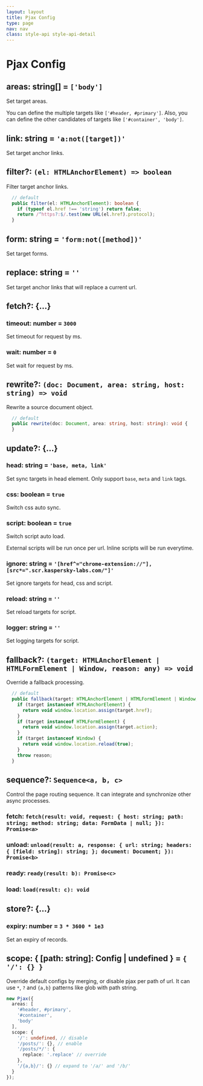 ```yaml
---
layout: layout
title: Pjax Config
type: page
nav: nav
class: style-api style-api-detail
---
```


# Pjax Config

## areas: string[] = `['body']`

Set target areas.

You can define the multiple targets like `['#header, #primary']`.
Also, you can define the other candidates of targets like `['#container', 'body']`. 

## link: string = `'a:not([target])'`

Set target anchor links.

## filter?: `(el: HTMLAnchorElement) => boolean`

Filter target anchor links.

```ts
  // default
  public filter(el: HTMLAnchorElement): boolean {
    if (typeof el.href !== 'string') return false;
    return /^https?:$/.test(new URL(el.href).protocol);
  }
```

## form: string = `'form:not([method])'`

Set target forms.

## replace: string = `''`

Set target anchor links that will replace a current url.

## fetch?: {...}

### timeout: number = `3000`

Set timeout for request by ms.

### wait: number = `0`

Set wait for request by ms.

## rewrite?: `(doc: Document, area: string, host: string) => void`

Rewrite a source document object.

```ts
  // default
  public rewrite(doc: Document, area: string, host: string): void {
  }
```

## update?: {...}

### head: string = `'base, meta, link'`

Set sync targets in head element. Only support `base`, `meta` and `link` tags.

### css: boolean = `true`

Switch css auto sync.

### script: boolean = `true`

Switch script auto load.

External scripts will be run once per url.
Inline scripts will be run everytime.

### ignore: string = `'[href^="chrome-extension://"], [src*=".scr.kaspersky-labs.com/"]'`

Set ignore targets for head, css and script.

### reload: string = `''`

Set reload targets for script.

### logger: string = `''`

Set logging targets for script.

## fallback?: `(target: HTMLAnchorElement | HTMLFormElement | Window, reason: any) => void`

Override a fallback processing.

```ts
  // default
  public fallback(target: HTMLAnchorElement | HTMLFormElement | Window, reason: any): void {
    if (target instanceof HTMLAnchorElement) {
      return void window.location.assign(target.href);
    }
    if (target instanceof HTMLFormElement) {
      return void window.location.assign(target.action);
    }
    if (target instanceof Window) {
      return void window.location.reload(true);
    }
    throw reason;
  }
```

## sequence?: `Sequence<a, b, c>`

Control the page routing sequence.
It can integrate and synchronize other async processes.

### fetch: `fetch(result: void, request: { host: string; path: string; method: string; data: FormData | null; }): Promise<a>`

### unload: `unload(result: a, response: { url: string; headers: { [field: string]: string; }; document: Document; }): Promise<b>`

### ready: `ready(result: b): Promise<c>`

### load: `load(result: c): void`

## store?: {...}

### expiry: number = `3 * 3600 * 1e3`

Set an expiry of records.

## scope: { [path: string]: Config | undefined } = `{ '/': {} }`

Override default configs by merging, or disable pjax per path of url.
It can use `*`, `?` and `{a,b}` patterns like glob with path string. 

```ts
new Pjax({
  areas: [
    '#header, #primary',
    '#container',
    'body'
  ],
  scope: {
    '/': undefined, // disable
    '/posts/': {}, // enable
    '/posts/*/': {
      replace: '.replace' // override
    },
    '/{a,b}/': {} // expand to '/a/' and '/b/'
  }
});
```
